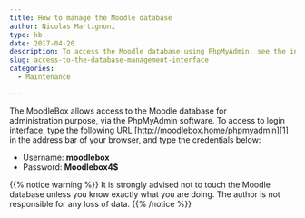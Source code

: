 ```yaml
---
title: How to manage the Moodle database
author: Nicolas Martignoni
type: kb
date: 2017-04-20
description: To access the Moodle database using PhpMyAdmin, see the information below
slug: access-to-the-database-management-interface
categories:
  - Maintenance

---
```

The MoodleBox allows access to the Moodle database for administration purpose, via the PhpMyAdmin software. To access to login interface, type the following URL [http://moodlebox.home/phpmyadmin][1] in the address bar of your browser, and type the credentials below:

  * Username: __moodlebox__
  * Password: __Moodlebox4$__

{{% notice warning %}}
It is strongly advised not to touch the Moodle database unless you know exactly what you are doing. The author is not responsible for any loss of data.
{{% /notice %}}

 [1]: http://moodlebox.home/phpmyadmin
